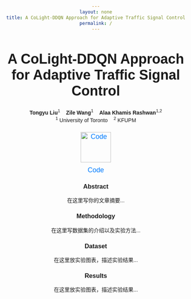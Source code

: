 ```yaml
---
layout: none
title: A CoLight-DDQN Approach for Adaptive Traffic Signal Control
permalink: /
---
```


<style>
  body {
    text-align: center;
    font-family: Arial, sans-serif;
  }
  h1 {
    font-size: 36px;
    font-weight: bold;
  }
  .subtitle {
    font-size: 22px;
    font-weight: normal;
  }
  .author {
    font-size: 18px;
    margin: 5px 0;
  }
  .affiliation {
    font-size: 16px;
    color: gray;
  }
  .highlight {
    font-size: 20px;
    font-weight: bold;
    color: #555;
  }
  .links img {
    width: 80px;
    margin: 10px;
  }
  .links a {
    text-decoration: none;
    font-size: 18px;
    color: #007bff;
  }
</style>

# **A CoLight-DDQN Approach for Adaptive Traffic Signal Control**


**Tongyu Liu**<sup>1</sup> &nbsp;&nbsp;
**Zile Wang**<sup>1</sup> &nbsp;&nbsp;
**Alaa Khamis Rashwan**<sup>1,2</sup>  
<sup>1</sup> University of Toronto &nbsp;&nbsp; <sup>2</sup> KFUPM

<div class="links">
  <a href="https://github.com/kalvinwangzl/Traffic-Signal-Control-with-CoLight-DDQN">
    <img src="https://github.githubassets.com/images/modules/logos_page/GitHub-Mark.png" alt="Code" width="50">
    <br>Code
  </a>
</div>

### **Abstract**
在这里写你的文章摘要...


### **Methodology**
在这里写数据集的介绍以及实验方法...


### **Dataset**
在这里放实验图表，描述实验结果...

### **Results**
在这里放实验图表，描述实验结果...
